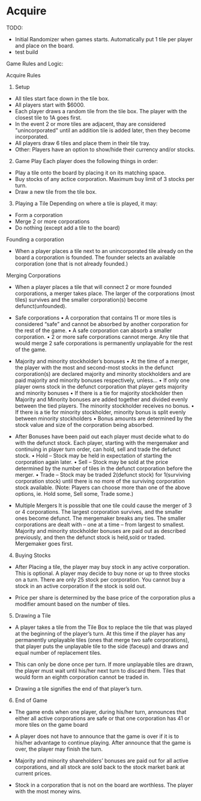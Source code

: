 # Acquire

TODO: 
- Initial Randomizer when games starts. Automatically put 1 tile per player and place on the board.
- test build

Game Rules and Logic:

Acquire Rules

1. Setup
 - All tiles start face down in the tile box.
 - All players start with $6000.
 - Each player draws a random tile from the tile box. The player with the closest tile to 1A goes first. 
 - In the event 2 or more tiles are adjacent, thay are considered "unincorporated" until an addition tile is added later, then they become incorporated.
 - All players draw 6 tiles and place them in their tile tray.
 - Other: Players have an option to show/hide their currency and/or stocks.

2. Game Play
Each player does the following things in order:
 - Play a tile onto the board by placing it on its matching space.
 - Buy stocks of any actice corporation. Maximum buy limit of 3 stocks per turn.
 - Draw a new tile from the tile box. 

3. Playing a Tile
Depending on where a tile is played, it may:
 - Form a corporation
 - Merge 2 or more corporations
 - Do nothing (except add a tile to the board)

Founding a corporation
 - When a player places a tile next to an unincorporated tile already on the board a corporation is founded. The founder selects an available corporation (one that is not already founded.)

Merging Corporations
 - When a player places a tile that will connect 2 or more founded corporations, a merger takes place. The larger of the corporations (most tiles) survives and the smaller corporation(s) become defunct(unfounded).

 - Safe corporations
	• A corporation that contains 11 or more tiles is considered “safe” and cannot be absorbed by another corporation for the rest of the game.
	• A safe corporation can absorb a smaller corporation.
	• 2 or more safe corporations cannot merge. Any tile that would merge 2 safe corporations is permanently unplayable for the rest of the game.

 - Majority and minority stockholder’s bonuses
	• At the time of a merger, the player with the most and second-most stocks in the defunct corporation(s) are declared majority and minority stockholders and are paid majority and minority bonuses respectively, unless…
	• If only one player owns stock in the defunct corporation that player gets majority and minority bonuses
	• If there is a tie for majority stockholder then Majority and Minority bonuses are added together and divided evenly between the tied players. The minority stockholder receives no bonus.
	• If there is a tie for minority stockholder, minority bonus is split evenly between minority stockholders
	• Bonus amounts are determined by the stock value and size of the corporation being absorbed.

 - After Bonuses have been paid out each player must decide what to do with the defunct stock. 
Each player, starting with the mergemaker and continuing in player turn order, can hold, sell and trade the defunct stock.
	• Hold – Stock may be held in expectation of starting the corporation again later.
	• Sell – Stock may be sold at the price determined by the number of tiles in the defunct corporation before the merger.
	• Trade – Stock may be traded 2(defunct stock) for 1(surviving corporation stock) until there is no more of the surviving corporation stock available.
(Note: Players can choose more than one of the above options, ie. Hold some, Sell some, Trade some.)

 - Multiple Mergers
It is possible that one tile could cause the merger of 3 or 4 corporations. The largest corporation survives, and the smaller ones become defunct. The mergemaker breaks any ties.
The smaller corporations are dealt with – one at a time – from largest to smallest. Majority and minority stockholder bonuses are paid out as described previously, and then the defunct stock is held,sold or traded. Mergemaker goes first.


4. Buying Stocks
 - After Placing a tile, the player may buy stock in any active corporation. This is optional. A player may decide to buy none or up to three stocks on a turn. There are only 25 stock per corporation. You cannot buy a stock in an active corporation if the stock is sold out.

 - Price per share is determined by the base price of the corporation plus a modifier amount based on the number of tiles. 


5. Drawing a Tile
 - A player takes a tile from the Tile Box to replace the tile that was played at the beginning of the player’s turn. At this time if the player has any permanently unplayable tiles (ones that merge two safe corporations), that player puts the unplayable tile to the side (faceup) and draws and equal number of replacement tiles.

 - This can only be done once per turn. If more unplayable tiles are drawn, the player must wait until his/her next turn to discard them. Tiles that would form an eighth corporation cannot be traded in.

 - Drawing a tile signifies the end of that player’s turn.


6. End of Game
 - The game ends when one player, during his/her turn, announces that either all active corporations are safe or that one corporation has 41 or more tiles on the game board

 - A player does not have to announce that the game is over if it is to his/her advantage to continue playing. After announce that the game is over, the player may finish the turn.

 - Majority and minority shareholders’ bonuses are paid out for all active corporations, and all stock are sold back to the stock market bank at current prices.

 - Stock in a corporation that is not on the board are worthless. The player with the most money wins.
